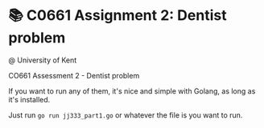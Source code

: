 # 📚 C0661 Assignment 2: Dentist problem

@ University of Kent

CO661 Assessment 2 - Dentist problem

If you want to run any of them, it's nice and simple with Golang, as long as it's installed.

Just run `go run jj333_part1.go` or whatever the file is you want to run.
